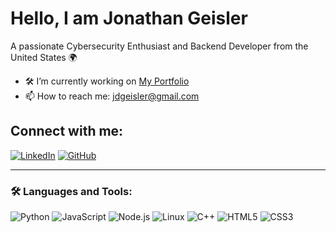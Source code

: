 # Hello, I am Jonathan Geisler

A passionate Cybersecurity Enthusiast and Backend Developer from the United States 🌍

- 🛠️ I’m currently working on [My Portfolio](https://jdgeisler.com)
- 📫 How to reach me: [jdgeisler@gmail.com](mailto:jdgeisler@gmail.com)

## Connect with me:
[![LinkedIn](https://img.shields.io/badge/LinkedIn-blue?style=flat&logo=linkedin&logoColor=white)](https://linkedin.com/in/jdgeisler)
[![GitHub](https://img.shields.io/badge/GitHub-181717?style=flat&logo=github&logoColor=white)](https://github.com/Sklffy)

---

### 🛠 Languages and Tools:
![Python](https://img.shields.io/badge/-Python-3776AB?logo=python&logoColor=white&style=flat)
![JavaScript](https://img.shields.io/badge/-JavaScript-F7DF1E?logo=javascript&logoColor=black&style=flat)
![Node.js](https://img.shields.io/badge/-Node.js-339933?logo=node.js&logoColor=white&style=flat)
![Linux](https://img.shields.io/badge/-Linux-FCC624?logo=linux&logoColor=black&style=flat)
![C++](https://img.shields.io/badge/-C++-00599C?logo=c%2B%2B&logoColor=white&style=flat)
![HTML5](https://img.shields.io/badge/-HTML5-E34F26?logo=html5&logoColor=white&style=flat)
![CSS3](https://img.shields.io/badge/-CSS3-1572B6?logo=css3&logoColor=white&style=flat)
